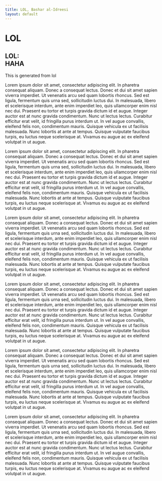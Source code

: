 ```yaml
---
title: LOL, Bashar al-Idreesi
layout: default
---
```

<h1 class="text headingtext threequarterwidthtext centredtext secondaryfonttext threequarterwidthtext">
	LOL
</h1>
<h2 class="text subheadingtext threequarterwidthtext centredtext secondaryfonttext threequarterwidthtext">
	LOL:<br />
	HAHA
</h2>
<p>
	This is generated from lol
</p>
<p class="text leftalignedtext primaryfonttext indentedtext">
	Lorem ipsum dolor sit amet, consectetur adipiscing elit. In pharetra consequat aliquam. Donec a consequat lectus. Donec et dui sit amet sapien viverra imperdiet. Ut venenatis arcu sed quam lobortis rhoncus. Sed est ligula, fermentum quis urna sed, sollicitudin luctus dui. In malesuada, libero et scelerisque interdum, ante enim imperdiet leo, quis ullamcorper enim nisl nec dui. Praesent eu tortor et turpis gravida dictum id et augue. Integer auctor est at nunc gravida condimentum. Nunc ut lectus lectus. Curabitur efficitur erat velit, id fringilla purus interdum ut. In vel augue convallis, eleifend felis non, condimentum mauris. Quisque vehicula ex ut facilisis malesuada. Nunc lobortis at ante at tempus. Quisque vulputate faucibus turpis, eu luctus neque scelerisque at. Vivamus eu augue ac ex eleifend volutpat in ut augue.
</p>
<p class="text leftalignedtext primaryfonttext indentedtext">
	Lorem ipsum dolor sit amet, consectetur adipiscing elit. In pharetra consequat aliquam. Donec a consequat lectus. Donec et dui sit amet sapien viverra imperdiet. Ut venenatis arcu sed quam lobortis rhoncus. Sed est ligula, fermentum quis urna sed, sollicitudin luctus dui. In malesuada, libero et scelerisque interdum, ante enim imperdiet leo, quis ullamcorper enim nisl nec dui. Praesent eu tortor et turpis gravida dictum id et augue. Integer auctor est at nunc gravida condimentum. Nunc ut lectus lectus. Curabitur efficitur erat velit, id fringilla purus interdum ut. In vel augue convallis, eleifend felis non, condimentum mauris. Quisque vehicula ex ut facilisis malesuada. Nunc lobortis at ante at tempus. Quisque vulputate faucibus turpis, eu luctus neque scelerisque at. Vivamus eu augue ac ex eleifend volutpat in ut augue.
</p>
<p class="text leftalignedtext primaryfonttext indentedtext">
	Lorem ipsum dolor sit amet, consectetur adipiscing elit. In pharetra consequat aliquam. Donec a consequat lectus. Donec et dui sit amet sapien viverra imperdiet. Ut venenatis arcu sed quam lobortis rhoncus. Sed est ligula, fermentum quis urna sed, sollicitudin luctus dui. In malesuada, libero et scelerisque interdum, ante enim imperdiet leo, quis ullamcorper enim nisl nec dui. Praesent eu tortor et turpis gravida dictum id et augue. Integer auctor est at nunc gravida condimentum. Nunc ut lectus lectus. Curabitur efficitur erat velit, id fringilla purus interdum ut. In vel augue convallis, eleifend felis non, condimentum mauris. Quisque vehicula ex ut facilisis malesuada. Nunc lobortis at ante at tempus. Quisque vulputate faucibus turpis, eu luctus neque scelerisque at. Vivamus eu augue ac ex eleifend volutpat in ut augue.
</p>
<p class="text leftalignedtext primaryfonttext indentedtext">
	Lorem ipsum dolor sit amet, consectetur adipiscing elit. In pharetra consequat aliquam. Donec a consequat lectus. Donec et dui sit amet sapien viverra imperdiet. Ut venenatis arcu sed quam lobortis rhoncus. Sed est ligula, fermentum quis urna sed, sollicitudin luctus dui. In malesuada, libero et scelerisque interdum, ante enim imperdiet leo, quis ullamcorper enim nisl nec dui. Praesent eu tortor et turpis gravida dictum id et augue. Integer auctor est at nunc gravida condimentum. Nunc ut lectus lectus. Curabitur efficitur erat velit, id fringilla purus interdum ut. In vel augue convallis, eleifend felis non, condimentum mauris. Quisque vehicula ex ut facilisis malesuada. Nunc lobortis at ante at tempus. Quisque vulputate faucibus turpis, eu luctus neque scelerisque at. Vivamus eu augue ac ex eleifend volutpat in ut augue.
</p>
<p class="text leftalignedtext primaryfonttext indentedtext">
	Lorem ipsum dolor sit amet, consectetur adipiscing elit. In pharetra consequat aliquam. Donec a consequat lectus. Donec et dui sit amet sapien viverra imperdiet. Ut venenatis arcu sed quam lobortis rhoncus. Sed est ligula, fermentum quis urna sed, sollicitudin luctus dui. In malesuada, libero et scelerisque interdum, ante enim imperdiet leo, quis ullamcorper enim nisl nec dui. Praesent eu tortor et turpis gravida dictum id et augue. Integer auctor est at nunc gravida condimentum. Nunc ut lectus lectus. Curabitur efficitur erat velit, id fringilla purus interdum ut. In vel augue convallis, eleifend felis non, condimentum mauris. Quisque vehicula ex ut facilisis malesuada. Nunc lobortis at ante at tempus. Quisque vulputate faucibus turpis, eu luctus neque scelerisque at. Vivamus eu augue ac ex eleifend volutpat in ut augue.
</p>
<p class="text leftalignedtext primaryfonttext indentedtext">
	Lorem ipsum dolor sit amet, consectetur adipiscing elit. In pharetra consequat aliquam. Donec a consequat lectus. Donec et dui sit amet sapien viverra imperdiet. Ut venenatis arcu sed quam lobortis rhoncus. Sed est ligula, fermentum quis urna sed, sollicitudin luctus dui. In malesuada, libero et scelerisque interdum, ante enim imperdiet leo, quis ullamcorper enim nisl nec dui. Praesent eu tortor et turpis gravida dictum id et augue. Integer auctor est at nunc gravida condimentum. Nunc ut lectus lectus. Curabitur efficitur erat velit, id fringilla purus interdum ut. In vel augue convallis, eleifend felis non, condimentum mauris. Quisque vehicula ex ut facilisis malesuada. Nunc lobortis at ante at tempus. Quisque vulputate faucibus turpis, eu luctus neque scelerisque at. Vivamus eu augue ac ex eleifend volutpat in ut augue.
</p>